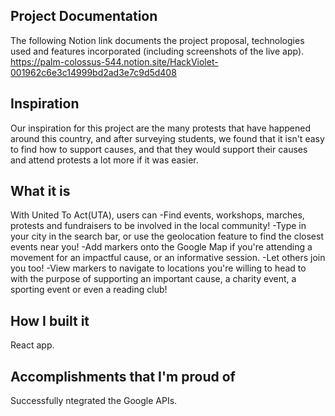 ## Project Documentation
The following Notion link documents the project proposal, technologies used and features incorporated (including screenshots of the live app).
https://palm-colossus-544.notion.site/HackViolet-001962c6e3c14999bd2ad3e7c9d5d408

## Inspiration
Our inspiration for this project are the many protests that have happened around this country, and after surveying students, we found that it isn't easy to find how to support causes, and that they would support their causes and attend protests a lot more if it was easier.

## What it is
With United To Act(UTA), users can 
-Find events, workshops, marches, protests and fundraisers to be involved in the local community!
-Type in your city in the search bar, or use the geolocation feature to find the closest events near you!
-Add markers onto the Google Map if you're attending a movement for an impactful cause, or an informative session. -Let others join you too!
-View markers to navigate to locations you're willing to head to with the purpose of supporting an important cause, a charity event, a sporting event or even a reading club! 

## How I built it
React app.

## Accomplishments that I'm proud of
Successfully ntegrated the Google APIs.
